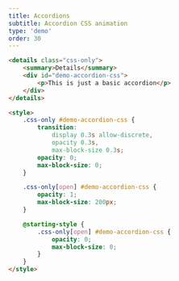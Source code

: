 ```yaml
---
title: Accordions
subtitle: Accordion CSS animation
type: 'demo'
order: 30
---
```


<script>
  import CSSAccordion from '$lib/demo/CSSAccordion.svelte'
</script>

<CSSAccordion />

```html
<details class="css-only">
	<summary>Details</summary>
	<div id="demo-accordion-css">
		<p>This is just a basic accordion</p>
	</div>
</details>

<style>
	.css-only #demo-accordion-css {
		transition:
			display 0.3s allow-discrete,
			opacity 0.3s,
			max-block-size 0.3s;
		opacity: 0;
		max-block-size: 0;
	}

	.css-only[open] #demo-accordion-css {
		opacity: 1;
		max-block-size: 200px;
	}

	@starting-style {
		.css-only[open] #demo-accordion-css {
			opacity: 0;
			max-block-size: 0;
		}
	}
</style>
```